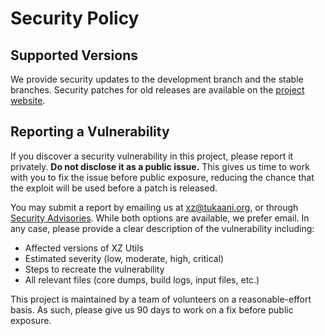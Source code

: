 # Security Policy

## Supported Versions

We provide security updates to the development branch and the stable
branches. Security patches for old releases are available on the
[project website](https://xz.tukaani.org/xz-utils/).

## Reporting a Vulnerability

If you discover a security vulnerability in this project, please
report it privately. **Do not disclose it as a public issue.** This gives
us time to work with you to fix the issue before public exposure, reducing
the chance that the exploit will be used before a patch is released.

You may submit a report by emailing us at
[xz@tukaani.org](mailto:xz@tukaani.org), or through
[Security Advisories](https://github.com/tukaani-project/xz/security/advisories/new).
While both options are available, we prefer email. In any case, please
provide a clear description of the vulnerability including:

- Affected versions of XZ Utils
- Estimated severity (low, moderate, high, critical)
- Steps to recreate the vulnerability
- All relevant files (core dumps, build logs, input files, etc.)

This project is maintained by a team of volunteers on a reasonable-effort
basis. As such, please give us 90 days to work on a fix before
public exposure.
